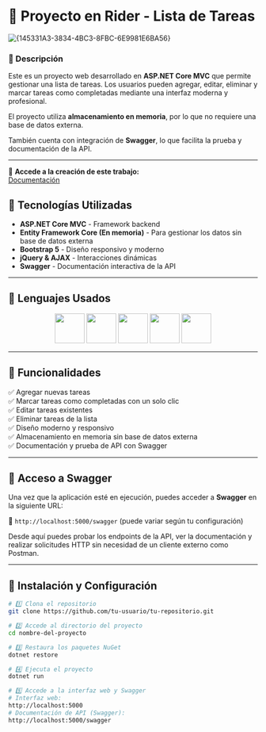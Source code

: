 # 📌 Proyecto en Rider - Lista de Tareas

![{145331A3-3834-4BC3-8FBC-6E9981E6BA56}](https://github.com/user-attachments/assets/8cf20295-1895-434b-a557-3a19eb6fd85c)

### 📝 Descripción
Este es un proyecto web desarrollado en **ASP.NET Core MVC** que permite gestionar una lista de tareas. Los usuarios pueden agregar, editar, eliminar y marcar tareas como completadas mediante una interfaz moderna y profesional.

El proyecto utiliza **almacenamiento en memoria**, por lo que no requiere una base de datos externa.

También cuenta con integración de **Swagger**, lo que facilita la prueba y documentación de la API.

---

🔗 **Accede a la creación de este trabajo:**  
[Documentación](https://docs.google.com/document/d/1cyY6ud6-8OsS7hJiO8YyuJ9w1bF9C5lydIj11BWFc2o/edit?usp=sharing)

## 🚀 Tecnologías Utilizadas

- **ASP.NET Core MVC** - Framework backend  
- **Entity Framework Core (En memoria)** - Para gestionar los datos sin base de datos externa  
- **Bootstrap 5** - Diseño responsivo y moderno  
- **jQuery & AJAX** - Interacciones dinámicas  
- **Swagger** - Documentación interactiva de la API  

---

## 📖 Lenguajes Usados

<p align="center">
  <img src="https://github.com/user-attachments/assets/0b08308a-9859-4e94-b604-ea54b627016d" width="60"/>
  <img src="https://github.com/user-attachments/assets/c682a363-032f-4e7d-92ce-db523ae95674" width="60"/>
  <img src="https://github.com/user-attachments/assets/916b4878-6041-4a06-88d6-ad79e355380e" width="60"/>
  <img src="https://github.com/user-attachments/assets/4c345721-15e2-4749-9151-031ecb4f06d7" width="60"/>
  <img src="https://github.com/user-attachments/assets/7c4877f0-f3cf-4cbc-a846-7ed107d8fd2e" width="60"/>
</p>

---

## 🎯 Funcionalidades
✅ Agregar nuevas tareas  
✅ Marcar tareas como completadas con un solo clic  
✅ Editar tareas existentes  
✅ Eliminar tareas de la lista  
✅ Diseño moderno y responsivo  
✅ Almacenamiento en memoria sin base de datos externa  
✅ Documentación y prueba de API con Swagger  

---

## 📖 Acceso a Swagger

Una vez que la aplicación esté en ejecución, puedes acceder a **Swagger** en la siguiente URL:

🔗 `http://localhost:5000/swagger` (puede variar según tu configuración)

Desde aquí puedes probar los endpoints de la API, ver la documentación y realizar solicitudes HTTP sin necesidad de un cliente externo como Postman.

---

## 🔧 Instalación y Configuración

```bash
# 1️⃣ Clona el repositorio
git clone https://github.com/tu-usuario/tu-repositorio.git

# 2️⃣ Accede al directorio del proyecto
cd nombre-del-proyecto

# 3️⃣ Restaura los paquetes NuGet
dotnet restore

# 4️⃣ Ejecuta el proyecto
dotnet run

# 5️⃣ Accede a la interfaz web y Swagger
# Interfaz web:
http://localhost:5000  
# Documentación de API (Swagger):
http://localhost:5000/swagger
